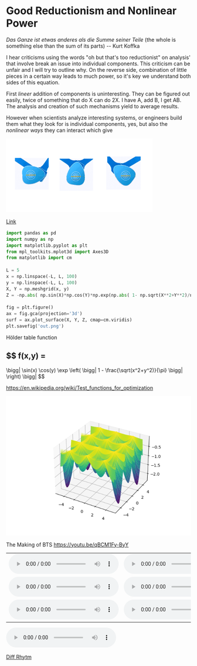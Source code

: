 # Good Reductionism and Nonlinear Power

*Das Ganze ist etwas anderes als die Summe seiner Teile* (the whole
is something else than the sum of its parts) -- Kurt Koffka


I hear criticisms using the words "oh but that's too reductionist" on
analysis' that involve break an issue into individual components. This
criticism can be unfair and I will try to outline why. On the reverse
side, combination of little pieces in a certain way leads to much
power, so it's key we understand both sides of this equation.

First *lineer* addition of components is uninteresting. They can be
figured out easily, twice of something that do X can do 2X. I have A,
add B, I get AB. The analysis and creation of such mechanisms yield
to average results.

However when scientists analyze interesting systems, or engineers
build them what they look for is individual components, yes, but also
the *nonlinear ways* they can interact which give 


![](vengine.png)

[Link](https://drive.google.com/uc?export=view&id=18wE8NaHsydycnITM_OGuDX3WMrjndPgN)


```python
import pandas as pd
import numpy as np
import matplotlib.pyplot as plt
from mpl_toolkits.mplot3d import Axes3D    
from matplotlib import cm

L = 5
x = np.linspace(-L, L, 100)
y = np.linspace(-L, L, 100)
X, Y = np.meshgrid(x, y)                            
Z = -np.abs( np.sin(X)*np.cos(Y)*np.exp(np.abs( 1- np.sqrt(X**2+Y**2)/np.pi  ))  )

fig = plt.figure()
ax = fig.gca(projection='3d')                      
surf = ax.plot_surface(X, Y, Z, cmap=cm.viridis)
plt.savefig('out.png')
```

Hölder table function

$$
f(x,y) =
-
\bigg|
\sin(x) \cos(y) \exp \left( \bigg| 1 - \frac{\sqrt(x^2+y^2)}{\pi}  \bigg| \right)
\bigg| 
$$

https://en.wikipedia.org/wiki/Test_functions_for_optimization

![](holder.png)


The Making of BTS https://youtu.be/qBCM1Fy-ByY

<table>

<tr>
<td>
<audio controls="controls">
  <source src="https://drive.google.com/uc?export=view&id=12Jo-UCYO80oBnz2GDVf5HFldtapS3i5I">
</audio>
</td>
<td>
<audio controls="controls">
  <source src="https://drive.google.com/uc?export=view&id=1ooRjn-sHR8AfkTrGiUo2HQPJBgVbozGk">
</audio>
</td>
<td>
<audio controls="controls">
  <source src="https://drive.google.com/uc?export=view&id=1KLMiRvfR-8hDn_H1mg9ejw2d4TEavqng">
</audio>
</td>
</tr>

<tr>
<td>
<audio controls="controls">
  <source src="https://drive.google.com/uc?export=view&id=1f4rtgBiXMxaDcRFrt17VJ8JSOeIdUyu1">
</audio>
</td>
<td>
<audio controls="controls">
  <source src="https://drive.google.com/uc?export=view&id=1yabQPKCpt1f9EY3cXkERfE11MdhdI2Ya">
</audio>
</td>
<td>
<audio controls="controls">
  <source src="https://drive.google.com/uc?export=view&id=1wEg_g574E1EaOkIznjld2Q6P9u0Hdy4i">
</audio>
</td>
</tr>

<tr>
<td>
<audio controls="controls">
  <source src="https://drive.google.com/uc?export=view&id=1-6fDaf5y6L6Dhjhv3w1bjtJ_5zA974ss">
</audio>
</td>
<td>
<audio controls="controls">
  <source src="https://drive.google.com/uc?export=view&id=1-Z1mtAwsJ5TwYJPv8B0e4MV3-GCJ5roa">
</audio>
</td>
<td>
<audio controls="controls">
  <source src="https://drive.google.com/uc?export=view&id=1YHatoBHUfzY66L7QIkJjTUVUT6tpYzj9">
</audio>
</td>
</tr>

</table>

<audio controls="controls">
  <source src="https://drive.google.com/uc?export=view&id=1MzNva_prkzCmM2O3FmhtotyOtU1AtHvD">
</audio>



[Diff Rhytm](diff-rhytm.gif)



